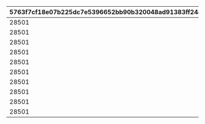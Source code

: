 |5763f7cf18e07b225dc7e5396652bb90b320048ad91383ff2442ce99b6542fe1|cb225b7d6b32fcb4c0b300b334b20f7df2996fa5a5df62e287ab2685839ff536|8e7f01dc7306df62fac025db874d2ff5e573b849b05b98bda02f89139e637d7f|2ead5f57c41f5836af865f2b245bf5744ad429bc75bf391aec7f61a6a2ff1d54|e3afbb629d938de29a634798b85da71caaac5b7c8a3cc303b6712d023c208e35|2222f24e6a025e45c09d3f6e7002489f4f354c6d8ed0792f504f6c44ea5cf4ea|9a8eae1417751c1038dd20e4cf5d55e2be91f854807459c48fb60d602d3ee785|9c79ba99411f66bf1a11fa64bee113bb15861d3515d5390713f67f767e477675|
| --- | --- | --- | --- | --- | --- | --- | --- |
|28501|28501|2030/08/01 14:59:59|4101501|1|18|2024/10/15 15:00:00|1|
|28501|28501|2030/08/01 14:59:59|4102501|1|18|2024/10/15 15:00:00|2|
|28501|28501|2030/08/01 14:59:59|4103501|1|18|2024/10/15 15:00:00|3|
|28501|28501|2030/08/01 14:59:59|4104501|1|18|2024/10/15 15:00:00|4|
|28501|28501|2030/08/01 14:59:59|4105501|1|18|2024/10/15 15:00:00|5|
|28501|28501|2030/08/01 14:59:59|4106501|1|18|2024/10/15 15:00:00|6|
|28501|28501|2030/08/01 14:59:59|4107501|1|18|2024/10/15 15:00:00|7|
|28501|28501|2030/08/01 14:59:59|4108501|1|18|2024/10/15 15:00:00|8|
|28501|28501|2030/08/01 14:59:59|4109501|1|18|2024/10/15 15:00:00|9|
|28501|28501|2030/08/01 14:59:59|4110501|1|18|2024/10/15 15:00:00|10|